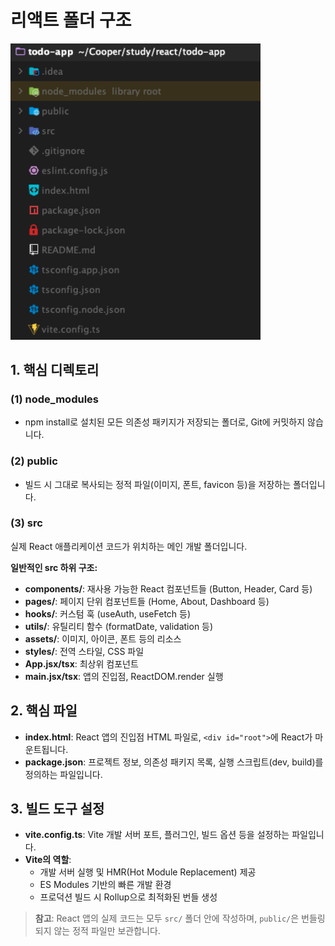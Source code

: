 # 리액트 폴더 구조

<img src="./images/react-directory-structure.png" alt="React 프로젝트 폴더 구조" width="400px"/>

## 1. 핵심 디렉토리

### (1) node_modules
- npm install로 설치된 모든 의존성 패키지가 저장되는 폴더로, Git에 커밋하지 않습니다.

### (2) public
- 빌드 시 그대로 복사되는 정적 파일(이미지, 폰트, favicon 등)을 저장하는 폴더입니다.

### (3) src
실제 React 애플리케이션 코드가 위치하는 메인 개발 폴더입니다.

**일반적인 src 하위 구조:**
- **components/**: 재사용 가능한 React 컴포넌트들 (Button, Header, Card 등)
- **pages/**: 페이지 단위 컴포넌트들 (Home, About, Dashboard 등)
- **hooks/**: 커스텀 훅 (useAuth, useFetch 등)
- **utils/**: 유틸리티 함수 (formatDate, validation 등)
- **assets/**: 이미지, 아이콘, 폰트 등의 리소스
- **styles/**: 전역 스타일, CSS 파일
- **App.jsx/tsx**: 최상위 컴포넌트
- **main.jsx/tsx**: 앱의 진입점, ReactDOM.render 실행

## 2. 핵심 파일

- **index.html**: React 앱의 진입점 HTML 파일로, `<div id="root">`에 React가 마운트됩니다.
- **package.json**: 프로젝트 정보, 의존성 패키지 목록, 실행 스크립트(dev, build)를 정의하는 파일입니다.

## 3. 빌드 도구 설정

- **vite.config.ts**: Vite 개발 서버 포트, 플러그인, 빌드 옵션 등을 설정하는 파일입니다.
- **Vite의 역할**:
  - 개발 서버 실행 및 HMR(Hot Module Replacement) 제공
  - ES Modules 기반의 빠른 개발 환경
  - 프로덕션 빌드 시 Rollup으로 최적화된 번들 생성

> **참고**: React 앱의 실제 코드는 모두 `src/` 폴더 안에 작성하며, `public/`은 번들링되지 않는 정적 파일만 보관합니다.
